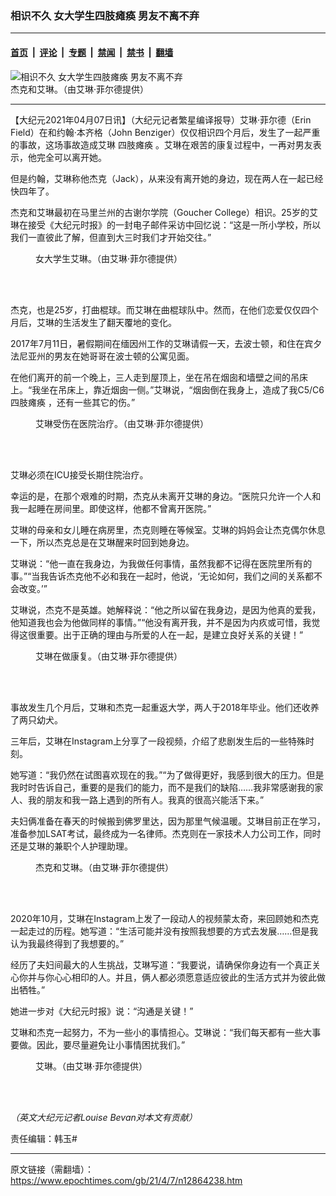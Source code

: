 ### 相识不久 女大学生四肢瘫痪 男友不离不弃

---

#### [首页](../../../..?n12864238) &nbsp;|&nbsp; [评论](../../../../../epoch-comment?n12864238) &nbsp;|&nbsp; [专题](../../../../../epoch-special?n12864238) &nbsp;|&nbsp; [禁闻](../../../../../epoch-news?n12864238) &nbsp;|&nbsp; [禁书](../../../../../books?n12864238) &nbsp;|&nbsp; [翻墙](https://github.com/gfw-breaker/nogfw/blob/master/README.md?n12864238)


<div><img alt="相识不久 女大学生四肢瘫痪 男友不离不弃" class="attachment-djy_600_400 size-djy_600_400 wp-post-image" src="https://i.epochtimes.com/assets/uploads/2021/04/id12864244-Inspired-girl-1-1200x720-600x400.jpg"/>
<div class="caption">
 杰克和艾琳。（由艾琳‧菲尔德提供）
</div></div><hr/><div class="post_content" id="artbody" itemprop="articleBody">
 <!-- article content begin -->
 <p>
  【大纪元2021年04月07日讯】（大纪元记者繁星编译报导）艾琳‧菲尔德（Erin Field）在和约翰‧本齐格（John Benziger）仅仅相识四个月后，发生了一起严重的事故，这场事故造成艾琳
  <ok href="https://www.epochtimes.com/gb/tag/%E5%9B%9B%E8%82%A2%E7%98%AB%E7%97%AA.html">
   四肢瘫痪
  </ok>
  。艾琳在艰苦的康复过程中，一再对男友表示，他完全可以离开她。
 </p>
 <p>
  但是约翰，艾琳称他杰克（Jack），从来没有离开她的身边，现在两人在一起已经快四年了。
 </p>
 <p>
  杰克和艾琳最初在马里兰州的古谢尔学院（Goucher College）相识。25岁的艾琳在接受《大纪元时报》的一封电子邮件采访中回忆说：“这是一所小学校，所以我们一直彼此了解，但直到大三时我们才开始交往。”
 </p>
 <figure aria-describedby="caption-attachment-12864261" class="wp-caption aligncenter" id="attachment_12864261" style="width: 450px">
  <ok href="https://i.epochtimes.com/assets/uploads/2021/04/id12864261-ET-Erin-Field-7.jpg" target="_blank">
   <img alt="" class="wp-image-12864261" src="https://i.epochtimes.com/assets/uploads/2021/04/id12864261-ET-Erin-Field-7-600x764.jpg"/>
  </ok>
  <br/><figcaption class="wp-caption-text" id="caption-attachment-12864261">
   女大学生艾琳。（由艾琳‧菲尔德提供）
  </figcaption><br/>
 </figure><br/>
 <p>
  杰克，也是25岁，打曲棍球。而艾琳在曲棍球队中。然而，在他们恋爱仅仅四个月后，艾琳的生活发生了翻天覆地的变化。
 </p>
 <p>
  2017年7月11日，暑假期间在缅因州工作的艾琳请假一天，去波士顿，和住在宾夕法尼亚州的男友在她哥哥在波士顿的公寓见面。
 </p>
 <p>
  在他们离开的前一个晚上，三人走到屋顶上，坐在吊在烟囱和墙壁之间的吊床上。“我坐在吊床上，靠近烟囱一侧。”艾琳说，“烟囱倒在我身上，造成了我C5/C6
  <ok href="https://www.epochtimes.com/gb/tag/%E5%9B%9B%E8%82%A2%E7%98%AB%E7%97%AA.html">
   四肢瘫痪
  </ok>
  ，还有一些其它的伤。”
 </p>
 <figure aria-describedby="caption-attachment-12864258" class="wp-caption aligncenter" id="attachment_12864258" style="width: 450px">
  <ok href="https://i.epochtimes.com/assets/uploads/2021/04/id12864258-ET-Erin-Field-6.jpg" target="_blank">
   <img alt="" class="wp-image-12864258" src="https://i.epochtimes.com/assets/uploads/2021/04/id12864258-ET-Erin-Field-6-600x784.jpg"/>
  </ok>
  <br/><figcaption class="wp-caption-text" id="caption-attachment-12864258">
   艾琳受伤在医院治疗。（由艾琳‧菲尔德提供）
  </figcaption><br/>
 </figure><br/>
 <p>
  艾琳必须在ICU接受长期住院治疗。
 </p>
 <p>
  幸运的是，在那个艰难的时期，杰克从未离开艾琳的身边。“医院只允许一个人和我一起睡在房间里。即使这样，他都不曾离开医院。”
 </p>
 <p>
  艾琳的母亲和女儿睡在病房里，杰克则睡在等候室。艾琳的妈妈会让杰克偶尔休息一下，所以杰克总是在艾琳醒来时回到她身边。
 </p>
 <p>
  艾琳说：“他一直在我身边，为我做任何事情，虽然我都不记得在医院里所有的事。”“当我告诉杰克他不必和我在一起时，他说，‘无论如何，我们之间的关系都不会改变。’”
 </p>
 <p>
  艾琳说，杰克不是英雄。她解释说：“他之所以留在我身边，是因为他真的爱我，他知道我也会为他做同样的事情。”“他没有离开我，并不是因为内疚或可惜，我觉得这很重要。出于正确的理由与所爱的人在一起，是建立良好关系的关键！”
 </p>
 <figure aria-describedby="caption-attachment-12864255" class="wp-caption aligncenter" id="attachment_12864255" style="width: 452px">
  <ok href="https://i.epochtimes.com/assets/uploads/2021/04/id12864255-ET-Erin-Field-5.jpg" target="_blank">
   <img alt="" class="wp-image-12864255" src="https://i.epochtimes.com/assets/uploads/2021/04/id12864255-ET-Erin-Field-5-600x784.jpg"/>
  </ok>
  <br/><figcaption class="wp-caption-text" id="caption-attachment-12864255">
   艾琳在做康复。（由艾琳‧菲尔德提供）
  </figcaption><br/>
 </figure><br/>
 <p>
  事故发生几个月后，艾琳和杰克一起重返大学，两人于2018年毕业。他们还收养了两只幼犬。
 </p>
 <p>
  三年后，艾琳在Instagram上分享了一段视频，介绍了悲剧发生后的一些特殊时刻。
 </p>
 <p>
  她写道：“我仍然在试图喜欢现在的我。”“为了做得更好，我感到很大的压力。但是我时时告诉自己，重要的是我们的能力，而不是我们的缺陷……我非常感谢我的家人、我的朋友和我一路上遇到的所有人。我真的很高兴能活下来。”
 </p>
 <p>
  夫妇俩准备在春天的时候搬到佛罗里达，因为那里气候温暖。艾琳目前正在学习，准备参加LSAT考试，最终成为一名律师。杰克则在一家技术人力公司工作，同时还是艾琳的兼职个人护理助理。
 </p>
 <figure aria-describedby="caption-attachment-12864252" class="wp-caption aligncenter" id="attachment_12864252" style="width: 452px">
  <ok href="https://i.epochtimes.com/assets/uploads/2021/04/id12864252-ET-Erin-Field-10.jpg" target="_blank">
   <img alt="" class="wp-image-12864252" src="https://i.epochtimes.com/assets/uploads/2021/04/id12864252-ET-Erin-Field-10-600x579.jpg"/>
  </ok>
  <br/><figcaption class="wp-caption-text" id="caption-attachment-12864252">
   杰克和艾琳。（由艾琳‧菲尔德提供）
  </figcaption><br/>
 </figure><br/>
 <p>
  2020年10月，艾琳在Instagram上发了一段动人的视频蒙太奇，来回顾她和杰克一起走过的历程。她写道：“生活可能并没有按照我想要的方式去发展……但是我认为我最终得到了我想要的。”
 </p>
 <p>
  经历了夫妇间最大的人生挑战，艾琳写道：“我要说，请确保你身边有一个真正关心你并与你心心相印的人。并且，俩人都必须愿意适应彼此的生活方式并为彼此做出牺牲。”
 </p>
 <p>
  她进一步对《大纪元时报》说：“沟通是关键！”
 </p>
 <p>
  艾琳和杰克一起努力，不为一些小的事情担心。艾琳说：“我们每天都有一些大事要做。因此，要尽量避免让小事情困扰我们。”
 </p>
 <figure aria-describedby="caption-attachment-12864249" class="wp-caption aligncenter" id="attachment_12864249" style="width: 450px">
  <ok href="https://i.epochtimes.com/assets/uploads/2021/04/id12864249-ET-Erin-Field-4.jpg" target="_blank">
   <img alt="" class="wp-image-12864249" src="https://i.epochtimes.com/assets/uploads/2021/04/id12864249-ET-Erin-Field-4-600x581.jpg"/>
  </ok>
  <br/><figcaption class="wp-caption-text" id="caption-attachment-12864249">
   艾琳。（由艾琳‧菲尔德提供）
  </figcaption><br/>
 </figure><br/>
 <p>
  <em>
   （英文大纪元记者Louise Bevan对本文有贡献）
  </em>
 </p>
 <p>
  责任编辑：韩玉#
 </p>
 <!-- article content end -->
 <div id="below_article_ad">
 </div>
</div>


---

原文链接（需翻墙）：https://www.epochtimes.com/gb/21/4/7/n12864238.htm